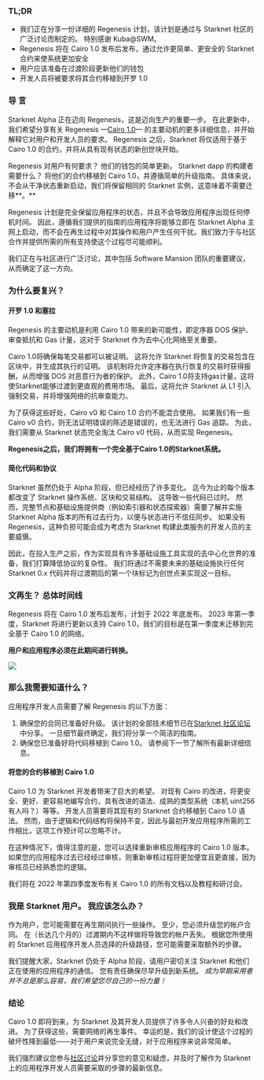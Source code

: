 ### TL;DR

* 我们正在分享一份详细的 Regenesis 计划，该计划是通过与 Starknet 社区的广泛讨论而制定的。 特别感谢 Kuba@SWM。
* Regenesis 将在 Cairo 1.0 发布后发布，通过允许更简单、更安全的 Starknet 合约来使系统更加安全
* 用户应该准备在过渡阶段更新他们的钱包
* 开发人员将被要求将其合约移植到开罗 1.0

### 导 言

Starknet Alpha 正在迈向 Regenesis，这是迈向生产的重要一步。 在此更新中，我们希望分享有关 Regenesis —[Cairo 1.0](https://medium.com/starkware/cairo-1-0-aa96eefb19a0)— 的主要动机的更多详细信息，并开始解释它对用户和开发人员的要求。 Regenesis 之后，Starknet 将仅适用于基于 Cairo 1.0 的合约，并将从具有现有状态的新创世块开始。

Regenesis 对用户有何要求？ 他们的钱包的简单更新。 Starknet dapp 的构建者需要什么？ 将他们的合约移植到 Cairo 1.0，并遵循简单的升级指南。 具体来说，不会从干净状态重新启动，我们将保留相同的 Starknet 实例，这意味着不需要迁移**。**

Regenesis 计划是完全保留应用程序的状态，并且不会导致应用程序出现任何停机时间。 因此，遵循我们提供的指南的应用程序将能够立即在 Starknet Alpha 主网上启动，而不会在再生过程中对其操作和用户产生任何干扰。我们致力于与社区合作并提供所需的所有支持使这个过程尽可能顺利。

我们正在与社区进行广泛讨论，其中包括 Software Mansion 团队的重要建议，从而确定了这一方向。

### 为什么要复兴？

#### 开罗 1.0 和塞拉

Regenesis 的主要动机是利用 Cairo 1.0 带来的新可能性，即定序器 DOS 保护、审查抵抗和 Gas 计量，这对于 Starknet 作为去中心化网络至关重要。

Cairo 1.0将确保每笔交易都可以被证明。 这将允许 Starknet 将恢复的交易包含在区块中，并生成其执行的证明。 该机制将允许定序器在执行恢复的交易时获得报酬，从而增强 DOS 对恶意行为者的保护。 此外，Cairo 1.0将支持gas计量，这将使Starknet能够过渡到更直观的费用市场。 最后，这将允许 Starknet 从 L1 引入强制交易，并将增强网络的抗审查能力。

为了获得这些好处，Cairo v0 和 Cairo 1.0 合约不能混合使用。 如果我们有一些 Cairo v0 合约，则无法证明错误的陈述是错误的，也无法进行 Gas 追踪。 为此，我们需要从 Starknet 状态完全淘汰 Cairo v0 代码，从而实现 Regenesis。

**Regenesis之后，我们将拥有一个完全基于Cairo 1.0的Starknet系统。**

#### 简化代码和协议

Starknet 虽然仍处于 Alpha 阶段，但已经经历了许多变化。 迄今为止的每个版本都改变了 Starknet 操作系统、区块和交易结构。 这导致一些代码已过时。 然而，完整节点和基础设施提供商（例如索引器和状态探索器）需要了解并实施 Starknet Alpha 版本的所有过去行为，以便与状态进行不信任同步。 如果没有 Regenesis，这种负担可能会成为考虑为 Starknet 构建此类服务的开发人员的主要威慑。

因此，在投入生产之前，作为实现具有许多基础设施工具实现的去中心化世界的准备，我们打算降低协议的复杂性。 我们将通过不需要未来的基础设施执行任何 Starknet 0.x 代码并将过渡期后的第一个块标记为创世点来实现这一目标。

### 文再生？ 总体时间线

Regenesis 将在 Cairo 1.0 发布后发布，计划于 2022 年底发布。 2023 年第一季度，Starknet 将进行更新以支持 Cairo 1.0，我们的目标是在第一季度末迁移到完全基于 Cairo 1.0 的网络。

**用户和应用程序必须在此期间进行转换。**

![](/assets/1_ef85shzd2uudwex-cy8wdg-1.png)

### 那么我需要知道什么？

应用程序开发人员需要了解 Regenesis 的以下方面：

1. 确保您的合同已准备好升级。 该计划的全部技术细节已在[Starknet 社区论坛](https://community.starknet.io/t/regenesis-state-migration-current-suggestion/2080)中分享。 一旦细节最终确定，我们将分享一个简洁的指南。
2. 确保您已准备好将代码移植到 Cairo 1.0。 请参阅下一节了解所有最新详细信息。

#### 将您的合约移植到 Cairo 1.0

Cairo 1.0 为 Starknet 开发者带来了巨大的希望。 对现有 Cairo 的改进，将更安全、更好、更容易地编写合约，具有改进的语法、成熟的类型系统（本机 uint256 有人吗？）等等。 开发人员需要将其现有的 Starknet 合约移植到 Cairo 1.0 语法。 然而，由于逻辑和代码结构将保持不变，因此与最初开发应用程序所需的工作相比，这项工作预计可以忽略不计。

在这种情况下，值得注意的是，您可以选择重新审核应用程序的 Cairo 1.0 版本。 如果您的应用程序过去已经经过审核，则重新审核过程将更加便宜且更直接，因为审核员已经熟悉您的逻辑。

我们将在 2022 年第四季度发布有关 Cairo 1.0 的所有文档以及教程和研讨会。

### 我是 Starknet 用户。 我应该怎么办？

作为用户，您可能需要在再生期间执行一些操作。 至少，您必须升级您的帐户合同。 在（长达几个月的）过渡期内不这样做将导致您的帐户丢失。 根据您所使用的 Starknet 应用程序开发人员选择的升级路径，您可能需要采取额外的步骤。

我们提醒大家，Starknet 仍处于 Alpha 阶段，请用户密切关注 Starknet 和他们正在使用的应用程序的通信。 您有责任确保尽早升级到新系统。 *成为早期采用者并不总是那么容易，我们希望您尽自己的一份力量！*

### 结论

Cairo 1.0 即将到来，为 Starknet 及其开发人员提供了许多令人兴奋的好处和改进。 为了获得这些，需要网络的再生事件。 幸运的是，我们的设计使这个过程的破坏性降到最低——对于用户来说完全无缝，对于应用程序来说非常简单。

我们强烈建议您参与[社区讨论](https://community.starknet.io/t/regenesis-state-migration-current-suggestion/2080)并分享您的意见和疑虑，并及时了解作为 Starknet 上的应用程序开发人员需要采取的步骤的最新信息。